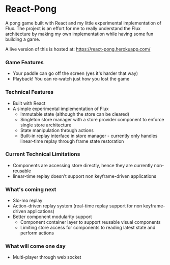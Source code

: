 # React-Pong
<!-- ## H2
### H3
#### H4
##### H5
###### H6 -->

A pong game built with React and my little experimental implementation of Flux.
The project is an effort for me to really understand the Flux architecture by making my own implementation while having some fun building a game.

A live version of this is hosted at: https://react-pong.herokuapp.com/

### Game Features
- Your paddle can go off the screen (yes it's harder that way)
- Playback! You can re-watch just how you lost the game

### Technical Features
- Built with React
- A simple experimental implementation of Flux
	- Immutable state (although the store can be cleared)
	- Singleton store manager with a store provider component to enforce single store architecture
	- State manipulation through actions
	- Built-in replay interface in store manager - currently only handles linear-time replay through frame state restoration

### Current Technical Limitations
- Components are accessing store directly, hence they are currently non-reusable
- linear-time replay doesn't support non keyframe-driven applications

### What's coming next
- Slo-mo replay
- Action-driven replay system (real-time replay support for non keyframe-driven applications)
- Better component modularity support
	- Component container layer to support reusable visual components
	- Limiting store access for components to reading latest state and perform actions

### What will come one day
- Multi-player through web socket


<!-- Alt-H1 -->
<!-- ====== -->

<!-- Alt-H2 -->
<!-- ------ -->
